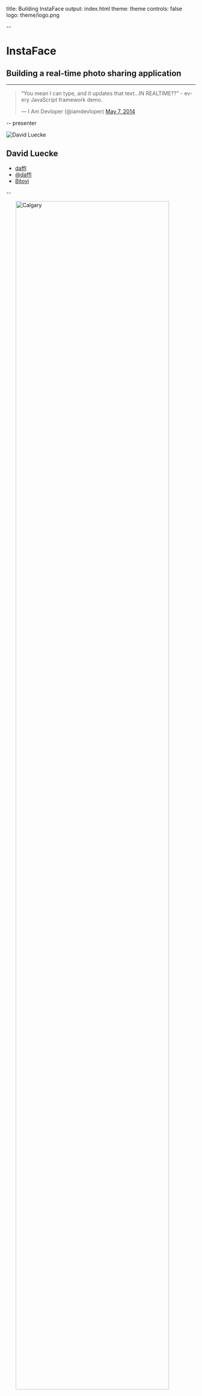 title: Building InstaFace
output: index.html
theme: theme
controls: false
logo: theme/logo.png

--

# InstaFace

## Building a real-time photo sharing application

---

<blockquote class="twitter-tweet" lang="en"><p>“You mean I can type, and it updates that text…IN REALTIME??” - every JavaScript framework demo.</p>&mdash; I Am Devloper (@iamdevloper) <a href="https://twitter.com/iamdevloper/statuses/464154382884700160">May 7, 2014</a></blockquote>
<script async src="//platform.twitter.com/widgets.js" charset="utf-8"></script>

-- presenter

![David Luecke](http://gravatar.com/avatar/a14850281f19396480bdba4aab2d52ef?s=200)

## David Luecke

* [<i class="fa fa-github"></i> daffl](https://github.com/daffl)
* [<i class="fa fa-twitter"></i> @daffl](http://twitter.com/daffl)
* [<i class="fa fa-home"></i> Bitovi](http://bitovi.com)

--

<img src="img/calgary.jpg" style="width: 90%; margin: 0 auto; display: block;" alt="Calgary" />

--

# [FeathersJS](http://feathersjs.com)

A NodeJS library based on Express for creating RESTful and websocket based APIs:

  ```javascript
  var feathers = require('feathers');

  var todoService = {
    get: function(id, params, callback) {
      callback(null, {
        id: id,
        description: 'You have to do ' + id + '!'
      });
    }
  };

  feathers().configure(feathers.socketio())
      .use('/todos', todoService)
      .listen(8000);
  ```

--

# Connecting to services

REST

```bash
GET todos/dishes
{
  "id": "dishes",
  "description": "You have to do dishes!"
}
```

SocketIO

```javascript
<script src="http://localhost:8000/socket.io/socket.io.js" />
<script type="text/javascript">
  var socket = io.connect('http://localhost:8000/');

  socket.emit('todos::get', 'laundry', {}, function(error, todo) {
    todo.id // -> "laundry"
    todo.description // "You have to do laundry!"
  });
</script>
```

--

# A Feathers service

Can be any JavaScript object that provides one or more of the following methods:

```javascript
var myService = {
  find: function(params, callback) {},

  get: function(id, params, callback) {},

  create: function(data, params, callback) {},

  update: function(id, data, params, callback) {},

  patch: function(id, data, params, callback) {},

  remove: function(id, params, callback) {},

  setup: function(app) {}
}
```

--

# HTML 5 video

```javascript
var video = document.getElementsByTagName('video')[0];
var connect = function (stream) {
  video.src = window.URL ? window.URL.createObjectURL(stream) : stream;
  video.play();
};
var error = function (e) {
  alert(e.message);
};

navigator.getMedia = (navigator.getUserMedia ||
  navigator.webkitGetUserMedia ||
  navigator.mozGetUserMedia ||
  navigator.msGetUserMedia);
navigator.getMedia({ video: true }, connect, error);
```

--

# Taking a picture

```javascript
var video = document.getElementsByTagName('video')[0];
var canvas = document.createElement('canvas');
var ctx = canvas.getContext('2d');

canvas.width = options.width || video.videoWidth;
canvas.height = options.height || video.videoHeight;
ctx.drawImage(video, 0, 0, canvas.width, canvas.height);

canvas.toDataURL() // Base 64 encoded image
```

